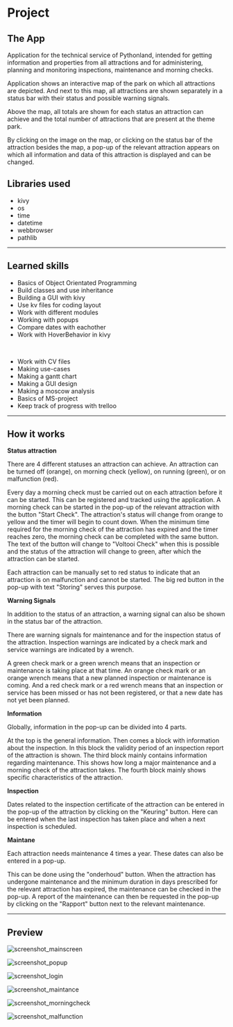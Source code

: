 # Project

## The App

Application for the technical service of Pythonland, intended for getting information and properties from all attractions and for administering, planning and monitoring inspections, maintenance and morning checks.

Application shows an interactive map of the park on which all attractions are depicted. And next to this map, all attractions are shown separately in a status bar with their status and possible warning signals. 

Above the map, all totals are shown for each status an attraction can achieve and the total number of attractions that are present at the theme park.

By clicking on the image on the map, or clicking on the status bar of the attraction besides the map, a pop-up of the relevant attraction appears on which all information and data of this attraction is displayed and can be changed.

## Libraries used

* kivy
* os
* time
* datetime
* webbrowser
* pathlib

---

## Learned skills

* Basics of Object Orientated Programming
* Build classes and use inheritance  
* Building a GUI with kivy
* Use kv files for coding layout 
* Work with different modules
* Working with popups 
* Compare dates with eachother
* Work with HoverBehavior in kivy

<br>

* Work with CV files
* Making use-cases
* Making a gantt chart
* Making a GUI design
* Making a moscow analysis
* Basics of MS-project
* Keep track of progress with trelloo

---

## How it works

**Status attraction** 

There are 4 different statuses an attraction can achieve. An attraction can be turned off (orange), on morning check (yellow), on running (green), or on malfunction (red). 

Every day a morning check must be carried out on each attraction before it can be started. This can be registered and tracked using the application. 
A morning check can be started in the pop-up of the relevant attraction with the button "Start Check". The attraction's status will change from orange to yellow and the timer will begin to count down. When the minimum time required for the morning check of the attraction has expired and the timer reaches zero, the morning check can be completed with the same button. The text of the button will change to "Voltooi Check" when this is possible and the status of the attraction will change to green, after which the attraction can be started.

Each attraction can be manually set to red status to indicate that an attraction is on malfunction and cannot be started. The big red button in the pop-up with text "Storing" serves this purpose.

**Warning Signals**

In addition to the status of an attraction, a warning signal can also be shown in the status bar of the attraction. 

There are warning signals for maintenance and for the inspection status of the attraction. Inspection warnings are indicated by a check mark and service warnings are indicated by a wrench. 

A green check mark or a green wrench means that an inspection or maintenance is taking place at that time. An orange check mark or an orange wrench means that a new planned inspection or maintenance is coming. 
And a red check mark or a red wrench means that an inspection or service has been missed or has not been registered, or that a new date has not yet been planned.

**Information**

Globally, information in the pop-up can be divided into 4 parts. 

At the top is the general information. Then comes a block with information about the inspection. In this block the validity period of an inspection report of the attraction is shown. The third block mainly contains information regarding maintenance. This shows how long a major maintenance and a morning check of the attraction takes.
The fourth block mainly shows specific characteristics of the attraction.

**Inspection**

Dates related to the inspection certificate of the attraction can be entered in the pop-up of the attraction by clicking on the "Keuring" button. Here can be entered  when the last inspection has taken place and when a next inspection is scheduled.

**Maintane**

Each attraction needs maintenance 4 times a year. These dates can also be entered in a pop-up. 

This can be done using the "onderhoud" button. When the attraction has undergone maintenance and the minimum duration in days prescribed for the relevant attraction has expired, the maintenance can be checked in the pop-up. A report of the maintenance can then be requested in the pop-up by clicking on the "Rapport" button next to the relevant maintenance.

---

## Preview

![screenshot_mainscreen](Showcase/screenshot_mainscreen.png?raw=true "Mainscreen")

![screenshot_popup](Showcase/screenshot_popup.png?raw=true "Popup attraction")

![screenshot_login](Showcase/screenshot_login.png?raw=true "Login to make changes")

![screenshot_maintance](Showcase/screenshot_maintance.png?raw=true "Plan maintance")

![screenshot_morningcheck](Showcase/screenshot_morningcheck.png?raw=true "Attraction on morningcheck")

![screenshot_malfunction](Showcase/screenshot_malfunction.png?raw=true "Attraction on malfunction")



